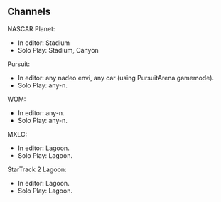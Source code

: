 ## Channels
NASCAR Planet:
  - In editor: Stadium
  - Solo Play: Stadium, Canyon

Pursuit:
  - In editor: any nadeo envi, any car (using PursuitArena gamemode).
  - Solo Play: any-n.

WOM:
  - In editor: any-n.
  - Solo Play: any-n.

MXLC:
  - In editor: Lagoon.
  - Solo Play: Lagoon.

StarTrack 2 Lagoon:
  - In editor: Lagoon.
  - Solo Play: Lagoon.
